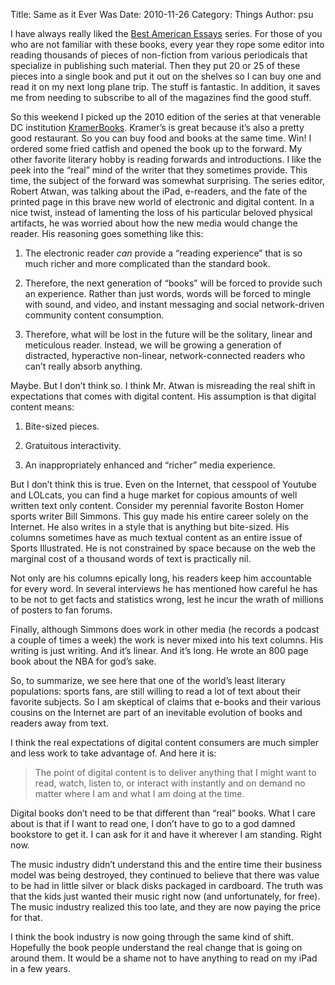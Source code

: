 Title: Same as it Ever Was
Date: 2010-11-26
Category: Things
Author: psu

I have always really liked the <a href="http://www.amazon.com/Best-American-Essays-2010/dp/0547394519/">Best American Essays</a> series. For those of you who are not familiar with these books, every year they rope some editor into reading thousands of pieces of non-fiction from various periodicals that specialize in publishing such material. Then they put 20 or 25 of these pieces into a single book and put it out on the shelves so I can buy one and read it on my next long plane trip. The stuff is fantastic. In addition, it saves me from needing to subscribe to all of the magazines find the good stuff.

So this weekend I picked up the 2010 edition of the series at that venerable DC institution <a href="http://www.kramers.com/index.html">KramerBooks</a>. Kramer’s is great because it’s also a pretty good restaurant. So you can buy food and books at the same time. Win! I ordered some fried catfish and opened the book up to the forward. My other favorite literary hobby is reading forwards and introductions. I like the peek into the “real” mind of the writer that they sometimes provide. This time, the subject of the forward was somewhat surprising. The series editor, Robert Atwan, was talking about the iPad, e-readers, and the fate of the printed page in this brave new world of electronic and digital content. In a nice twist, instead of lamenting the loss of his particular beloved physical artifacts, he was worried about how the new media would change the reader. His reasoning goes something like this:

1. The electronic reader *can* provide a “reading experience” that is so much richer and more complicated than the standard book.

2. Therefore, the next generation of “books” will be forced to provide such an experience. Rather than just words, words will be forced to mingle with sound, and video, and instant messaging and social network-driven community content consumption.

3. Therefore, what will be lost in the future will be the solitary, linear and meticulous reader. Instead, we will be growing a generation of distracted, hyperactive non-linear, network-connected readers who can’t really absorb anything.

Maybe. But I don’t think so. I think Mr. Atwan is misreading the real shift in expectations that comes with digital content. His assumption is that digital content means:

1. Bite-sized pieces.

2. Gratuitous interactivity.

3. An inappropriately enhanced and “richer” media experience.

But I don’t think this is true. Even on the Internet, that cesspool of Youtube and LOLcats, you can find a huge market for copious amounts of well written text only content. Consider my perennial favorite Boston Homer sports writer Bill Simmons. This guy made his entire career solely on the Internet. He also writes in a style that is anything but bite-sized. His columns sometimes have as much textual content as an entire issue of Sports Illustrated. He is not constrained by space because on the web the marginal cost of a thousand words of text is practically nil.

Not only are his columns epically long, his readers keep him accountable for every word. In several interviews he has mentioned how careful he has to be not to get facts and statistics wrong, lest he incur the wrath of millions of posters to fan forums.

Finally, although Simmons does work in other media (he records a podcast a couple of times a week) the work is never mixed into his text columns. His writing is just writing. And it’s linear. And it’s long. He wrote an 800 page book about the NBA for god’s sake.

So, to summarize, we see here that one of the world’s least literary populations: sports fans, are still willing to read a lot of text about their favorite subjects. So I am skeptical of claims that e-books and their various cousins on the Internet are part of an inevitable evolution of books and readers away from text.

I think the real expectations of digital content consumers are much simpler and less work to take advantage of. And here it is:

> The point of digital content is to deliver anything that I might want to read, watch, listen to, or interact with instantly and on demand no matter where I am and what I am doing at the time.

Digital books don’t need to be that different than “real” books. What I care about is that if I want to read one, I don’t have to go to a god damned bookstore to get it. I can ask for it and have it wherever I am standing. Right now.

The music industry didn’t understand this and the entire time their business model was being destroyed, they continued to believe that there was value to be had in little silver or black disks packaged in cardboard. The truth was that the kids just wanted their music right now (and unfortunately, for free). The music industry realized this too late, and they are now paying the price for that.

I think the book industry is now going through the same kind of shift. Hopefully the book people understand the real change that is going on around them. It would be a shame not to have anything to read on my iPad in a few years.